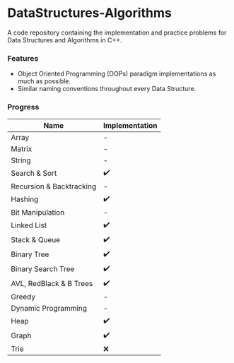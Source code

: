 # DataStructures-Algorithms
A code repository containing the implementation and practice problems for Data Structures and Algorithms in C++.

### Features
- Object Oriented Programming (OOPs) paradigm implementations as much as possible.
- Similar naming conventions throughout every Data Structure.

### Progress
| Name | Implementation |
| --- | --- |
| Array | - |
| Matrix | - |
| String | - |
| Search & Sort | :heavy_check_mark: |
| Recursion & Backtracking | - |
| Hashing | :heavy_check_mark: |
| Bit Manipulation | - |
| Linked List | :heavy_check_mark: |
| Stack & Queue | :heavy_check_mark: |
| Binary Tree | :heavy_check_mark: |
| Binary Search Tree | :heavy_check_mark: |
| AVL, RedBlack & B Trees | :heavy_check_mark: |
| Greedy | - |
| Dynamic Programming | - |
| Heap | :heavy_check_mark: |
| Graph | :heavy_check_mark: |
| Trie | :x: |
